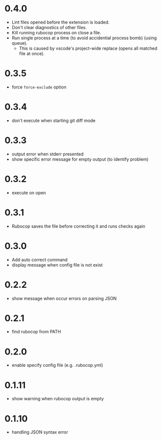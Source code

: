 # 0.4.0

- Lint files opened before the extension is loaded.
- Don't clear diagnostics of other files.
- Kill running rubocop process on close a file.
- Run single process at a time (to avoid accidential process bomb) (using queue).
  - This is caused by vscode's project-wide replace (opens all matched file at once).

# 0.3.5

- force `force-exclude` option

# 0.3.4

- don't execute when starting git diff mode

# 0.3.3

- output error when stderr presented
- show specific error message for empty output (to identify problem)

# 0.3.2

- execute on open

# 0.3.1

- Rubocop saves the file before correcting it and runs checks again

# 0.3.0

- Add auto correct command
- display message when config file is not exist

# 0.2.2

- show message when occur errors on parsing JSON

# 0.2.1

- find rubocop from PATH

# 0.2.0

- enable specify config file (e.g. .rubocop.yml)

# 0.1.11

- show warning when rubocop output is empty

# 0.1.10

- handling JSON syntax error
